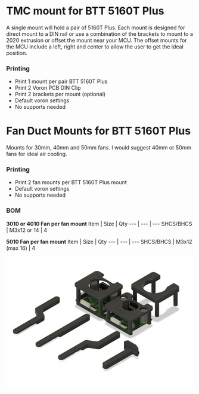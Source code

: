 # TMC mount for BTT 5160T Plus

A single mount will hold a pair of 5160T Plus. Each mount is designed for direct mount to a DIN rail or use a combination of the brackets to mount to a 2020 extrusion or offset the mount near your MCU. 
The offset mounts for the MCU include a left, right and center to allow the user to get the ideal position.

### Printing
  * Print 1 mount per pair BTT 5160T Plus
  * Print 2 Voron PCB DIN Clip
  * Print 2 brackets per mount (optional)
  * Default voron settings
  * No supports needed

# Fan Duct Mounts for BTT 5160T Plus

Mounts for 30mm, 40mm and 50mm fans. I would suggest 40mm or 50mm fans for ideal air cooling.

### Printing
  * Print 2 fan mounts per BTT 5160T Plus mount
  * Default voron settings
  * No supports needed

### BOM
**3010 or 4010 Fan per fan mount**
Item | Size | Qty
--- | --- | ---
SHCS/BHCS | M3x12 or 14 | 4

**5010 Fan per fan mount**
Item | Size | Qty
--- | --- | ---
SHCS/BHCS | M3x12 (max 16) | 4

![Top Corner Cable Cover](Images/5160T_plus_mount.JPG)

